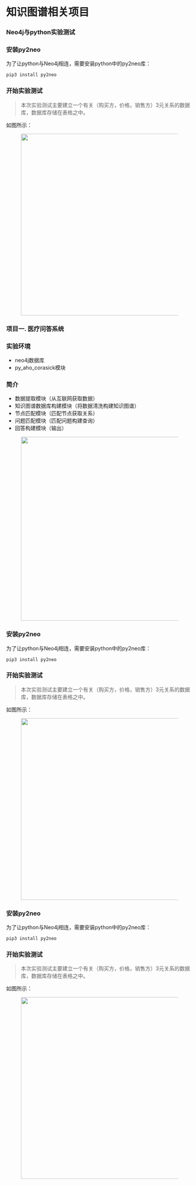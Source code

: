 # 知识图谱相关项目
### Neo4j与python实验测试
<!-- wp:heading {"level":3} -->
<h3>安装py2neo</h3>
<!-- /wp:heading -->

<!-- wp:paragraph -->
<p>为了让python与Neo4j相连，需要安装python中的py2neo库：</p>
<!-- /wp:paragraph -->

<!-- wp:code -->
<pre class="wp-block-code"><code>pip3 install py2neo</code></pre>
<!-- /wp:code -->

<!-- wp:paragraph -->
<p></p>
<!-- /wp:paragraph -->

<!-- wp:heading {"level":3} -->
<h3>开始实验测试</h3>
<!-- /wp:heading -->

<!-- wp:quote -->
<blockquote class="wp-block-quote"><p>本次实验测试主要建立一个有关（购买方，价格，销售方）3元关系的数据库，数据库存储在表格之中。</p></blockquote>
<!-- /wp:quote -->

<!-- wp:paragraph -->
<p>如图所示：</p>
<!-- /wp:paragraph -->

<!-- wp:image {"id":467,"width":484,"height":490,"sizeSlug":"large","linkDestination":"none"} -->
<figure class="wp-block-image size-large is-resized"><img src="https://ripshun.com/wp-content/uploads/2021/03/503ZZDL5J3IL2BL04EH.png" alt="" class="wp-image-467" width="484" height="490"/></figure>
<!-- /wp:image -->




### 项目一. 医疗问答系统
<!-- wp:heading {"level":3} -->
<h3>实验环境</h3>
<!-- /wp:heading -->

<!-- wp:list -->
<ul><li>neo4j数据库</li><li>py_aho_corasick模块</li></ul>
<!-- /wp:list -->

<!-- wp:heading {"level":3} -->
<h3>简介</h3>
<!-- /wp:heading -->

<!-- wp:list -->
<ul><li>数据提取模块（从互联网获取数据）</li><li>知识图谱数据库构建模块（将数据清洗构建知识图谱）</li><li>节点匹配模块（匹配节点获取关系）</li><li>问题匹配模块（匹配问题构建查询）</li><li>回答构建模块（输出）</li></ul>
<!-- /wp:list -->

<!-- wp:paragraph -->
<p></p>
<!-- /wp:paragraph -->

<!-- wp:image {"id":475,"width":662,"height":496,"sizeSlug":"large","linkDestination":"none"} -->
<figure class="wp-block-image size-large is-resized"><img src="https://ripshun.com/wp-content/uploads/2021/03/jainjie-1024x769.png" alt="" class="wp-image-475" width="662" height="496"/></figure>
<!-- /wp:image -->

<!-- wp:heading {"level":3} -->
<h3>安装py2neo</h3>
<!-- /wp:heading -->

<!-- wp:paragraph -->
<p>为了让python与Neo4j相连，需要安装python中的py2neo库：</p>
<!-- /wp:paragraph -->

<!-- wp:code -->
<pre class="wp-block-code"><code>pip3 install py2neo</code></pre>
<!-- /wp:code -->

<!-- wp:paragraph -->
<p></p>
<!-- /wp:paragraph -->

<!-- wp:heading {"level":3} -->
<h3>开始实验测试</h3>
<!-- /wp:heading -->

<!-- wp:quote -->
<blockquote class="wp-block-quote"><p>本次实验测试主要建立一个有关（购买方，价格，销售方）3元关系的数据库，数据库存储在表格之中。</p></blockquote>
<!-- /wp:quote -->

<!-- wp:paragraph -->
<p>如图所示：</p>
<!-- /wp:paragraph -->

<!-- wp:image {"id":467,"width":484,"height":490,"sizeSlug":"large","linkDestination":"none"} -->
<figure class="wp-block-image size-large is-resized"><img src="https://ripshun.com/wp-content/uploads/2021/03/503ZZDL5J3IL2BL04EH.png" alt="" class="wp-image-467" width="484" height="490"/></figure>
<!-- /wp:image -->

<!-- wp:heading {"level":3} -->
<h3>安装py2neo</h3>
<!-- /wp:heading -->

<!-- wp:paragraph -->
<p>为了让python与Neo4j相连，需要安装python中的py2neo库：</p>
<!-- /wp:paragraph -->

<!-- wp:code -->
<pre class="wp-block-code"><code>pip3 install py2neo</code></pre>
<!-- /wp:code -->

<!-- wp:paragraph -->
<p></p>
<!-- /wp:paragraph -->

<!-- wp:heading {"level":3} -->
<h3>开始实验测试</h3>
<!-- /wp:heading -->

<!-- wp:quote -->
<blockquote class="wp-block-quote"><p>本次实验测试主要建立一个有关（购买方，价格，销售方）3元关系的数据库，数据库存储在表格之中。</p></blockquote>
<!-- /wp:quote -->

<!-- wp:paragraph -->
<p>如图所示：</p>
<!-- /wp:paragraph -->

<!-- wp:image {"id":467,"width":484,"height":490,"sizeSlug":"large","linkDestination":"none"} -->
<figure class="wp-block-image size-large is-resized"><img src="https://ripshun.com/wp-content/uploads/2021/03/503ZZDL5J3IL2BL04EH.png" alt="" class="wp-image-467" width="484" height="490"/></figure>
<!-- /wp:image -->
